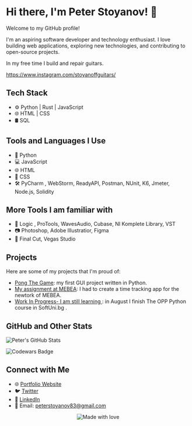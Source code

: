 # Hi there, I'm Peter Stoyanov! 👋

Welcome to my GitHub profile!

I'm an aspiring software developer and technology enthusiast. I love building web applications, exploring new technologies, and contributing to open-source projects.


In my free time I build and repair guitars.

https://www.instagram.com/stoyanoffguitars/


## Tech Stack

- ⚙️ Python | Rust | JavaScript
- 🌐 HTML | CSS 
- 🛢️ SQL

## Tools and Languages I Use

- 🐍 Python
- 💻 JavaScript
- 🌐 HTML
- 🎨 CSS
- 🛠️ PyCharm , WebStorm, ReadyAPI, Postman, NUnit, K6, Jmeter, Node.js, Solidity
  

## More Tools I am familiar with  
- 🎵 Logic , ProTools, WavesAudio, Cubase, NI Komplete Library, VST
- 📷 Photoshop, Adobe Illustratior, Figma
- 🎥 Final Cut, Vegas Studio 

## Projects

Here are some of my projects that I'm proud of:

- [Pong The Game](https://github.com/PeterStoyanov83/PONG): my first GUI project written in Python.
- [My assignment at MEBEA](https://github.com/PeterStoyanov83/Work_asignment_MEBEA): I had to create a time tracking app for the newtork of MEBEA.
- [Work In Progress- I am still learning ](https://github.com/PeterStoyanov83/Object_oriented_programming_Python_2023): in August I finish The OPP Python course in SoftUni.bg .

## GitHub and Other Stats

![Peter's GitHub Stats](https://github-readme-stats.vercel.app/api?username=PeterStoyanov83&show_icons=true&theme=dark)

![Codewars Badge](https://www.codewars.com/users/PeterStoyanov83/badges/large)
## Connect with Me

- 🌐 [Portfolio Website](https://peterstoyanov83.github.io/portfolio/)
- 🐦 [Twitter](https://twitter.com/YourTwitterHandle)
- 💼 [LinkedIn](https://www.linkedin.com/in/pstoyanov/)
- 📧 Email: peterstoyanov83@gmail.com



<p align="center">
  <img src="https://img.shields.io/badge/Made%20with-%E2%9D%A4%EF%B8%8F-blue?style=for-the-badge" alt="Made with love">
</p>
